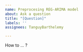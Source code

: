```yaml
---
name: Preprocesing REG-ARIMA model
about: Ask a question
title: "[Question]"
labels: ''
assignees: TanguyBarthelemy

---
```


How to ... ?
